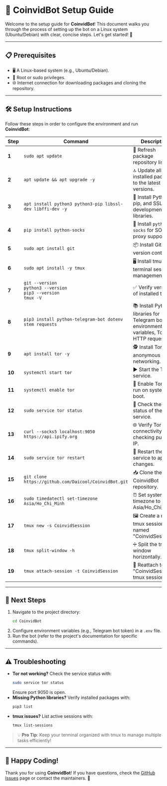 # 🚀 CoinvidBot Setup Guide

Welcome to the setup guide for **CoinvidBot**! This document walks you through the process of setting up the bot on a Linux system (Ubuntu/Debian) with clear, concise steps. Let's get started! 🎉

---

## 📋 Prerequisites

- 🖥️ A Linux-based system (e.g., Ubuntu/Debian).
- 🔑 Root or sudo privileges.
- 🌐 Internet connection for downloading packages and cloning the repository.

---

## 🛠️ Setup Instructions

Follow these steps in order to configure the environment and run **CoinvidBot**:

| Step | Command | Description |
|------|---------|-------------|
| **1** | `sudo apt update` | 🔄 Refresh package repository lists. |
| **2** | `apt update && apt upgrade -y` | 🔝 Update all installed packages to the latest versions. |
| **3** | `apt install python3 python3-pip libssl-dev libffi-dev -y` | 🐍 Install Python 3, pip, and SSL/FFI development libraries. |
| **4** | `pip install python-socks` | 🧦 Install `python-socks` for SOCKS proxy support. |
| **5** | `sudo apt install git` | 📦 Install Git for version control. |
| **6** | `sudo apt install -y tmux` | 🖥️ Install tmux for terminal session management. |
| **7** | `git --version` <br> `python3 --version` <br> `pip3 --version` <br> `tmux -V` | ✅ Verify versions of installed tools. |
| **8** | `pip3 install python-telegram-bot dotenv stem requests` | 📚 Install Python libraries for Telegram bot, environment variables, Tor, and HTTP requests. |
| **9** | `apt install tor -y` | 🕵️ Install Tor for anonymous networking. |
| **10** | `systemctl start tor` | ▶️ Start the Tor service. |
| **11** | `systemctl enable tor` | 🔄 Enable Tor to run on system boot. |
| **12** | `sudo service tor status` | 🔔 Check the status of the Tor service. |
| **13** | `curl --socks5 localhost:9050 https://api.ipify.org` | 🌐 Verify Tor connectivity by checking public IP. |
| **14** | `sudo service tor restart` | 🔄 Restart the Tor service to apply changes. |
| **15** | `git clone https://github.com/Daicool/CoinvidBot.git` | 📥 Clone the CoinvidBot repository. |
| **16** | `sudo timedatectl set-timezone Asia/Ho_Chi_Minh` | ⏰ Set system timezone to Asia/Ho_Chi_Minh. |
| **17** | `tmux new -s CoinvidSession` | 🖼️ Create a new tmux session named "CoinvidSession". |
| **18** | `tmux split-window -h` | ➗ Split the tmux window horizontally. |
| **19** | `tmux attach-session -t CoinvidSession` | 🔗 Reattach to the "CoinvidSession" tmux session. |

---

## 🚀 Next Steps

1. Navigate to the project directory:
   ```bash
   cd CoinvidBot
   ```
2. Configure environment variables (e.g., Telegram bot token) in a `.env` file.
3. Run the bot (refer to the project's documentation for specific commands).

---

## ⚠️ Troubleshooting

- **Tor not working?** Check the service status with:
  ```bash
  sudo service tor status
  ```
  Ensure port 9050 is open.
- **Missing Python libraries?** Verify installed packages with:
  ```bash
  pip3 list
  ```
- **tmux issues?** List active sessions with:
  ```bash
  tmux list-sessions
  ```

> 💡 **Pro Tip**: Keep your terminal organized with tmux to manage multiple tasks efficiently!

---

## 🌟 Happy Coding!

Thank you for using **CoinvidBot**! If you have questions, check the [GitHub Issues](https://github.com/Daicool/CoinvidBot/issues) page or contact the maintainers. 🎉
